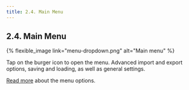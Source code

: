 ```yaml
---
title: 2.4. Main Menu
---
```


## 2.4. Main Menu

{% flexible_image link="menu-dropdown.png" alt="Main menu" %}

Tap on the burger icon to open the menu. Advanced import and export options, saving and loading, as well as general settings.

[Read more](./7-main-menu) about the menu options.
